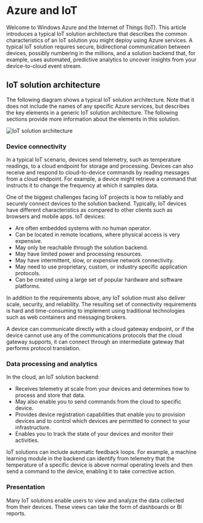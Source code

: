 # Azure and IoT

Welcome to Windows Azure and the Internet of Things (IoT). This article introduces a typical IoT solution architecture that describes the common characteristics of an IoT solution you might deploy using Azure services. A typical IoT solution requires secure, bidirectional communication between devices, possibly numbering in the millions, and a solution backend that, for example, uses automated, predictive analytics to uncover insights from your device-to-cloud event stream.

## IoT solution architecture

The following diagram shows a typical IoT solution architecture. Note that it does not include the names of any specific Azure services, but describes the key elements in a generic IoT solution architecture. The following sections provide more information about the elements in this solution.

![IoT solution architecture][img-solution-architecture]

### Device connectivity

In a typical IoT scenario, devices send telemetry, such as temperature readings, to a cloud endpoint for storage and processing. Devices can also receive and respond to cloud-to-device commands by reading messages from a cloud endpoint. For example, a device might retrieve a command that instructs it to change the frequency at which it samples data.

One of the biggest challenges facing IoT projects is how to reliably and securely connect devices to the solution backend. Typically, IoT devices have different characteristics as compared to other clients such as browsers and mobile apps. IoT devices:

- Are often embedded systems with no human operator.
- Can be located in remote locations, where physical access is very expensive.
- May only be reachable through the solution backend.
- May have limited power and processing resources.
- May have intermittent, slow, or expensive network connectivity.
- May need to use proprietary, custom, or industry specific application protocols.
- Can be created using a large set of popular hardware and software platforms.

In addition to the requirements above, any IoT solution must also deliver scale, security, and reliability. The resulting set of connectivity requirements is hard and time-consuming to implement using traditional technologies such as web containers and messaging brokers.

A device can communicate directly with a cloud gateway endpoint, or if the device cannot use any of the communications protocols that the cloud gateway supports, it can connect through an intermediate gateway that performs protocol translation.

### Data processing and analytics

In the cloud, an IoT solution backend:

- Receives telemetry at scale from your devices and determines how to process and store that data. 
- May also enable you to send commands from the cloud to specific device.
- Provides device registration capabilities that enable you to provision devices and to control which devices are permitted to connect to your infrastructure.
- Enables you to track the state of your devices and monitor their activities.

IoT solutions can include automatic feedback loops. For example, a machine learning module in the backend can identify from telemetry that the temperature of a specific device is above normal operating levels and then send a command to the device, enabling it to take corrective action.

### Presentation

Many IoT solutions enable users to view and analyze the data collected from their devices. These views can take the form of dashboards or BI reports.

[img-solution-architecture]: ./media/iot-azure-and-iot/iot-reference-architecture.png

[lnk-machinelearning]: http://azure.microsoft.com/services/machine-learning/
[Azure IoT Suite]: http://azure.microsoft.com/solutions/iot
